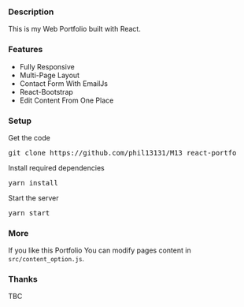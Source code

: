 ### Description

This is my Web Portfolio built with React. 

<!--### [live preview](https://.github.io/react-portfo/)

[![react portfoiio](src/assets/images/react%20portfolio%20gif.gif)](https://.github.io/react-portfo/)
-->
### Features

- Fully Responsive
- Multi-Page Layout
- Contact Form With EmailJs
- React-Bootstrap
- Edit Content From One Place

### Setup

Get the code

<pre>git clone https://github.com/phil13131/M13_react-portfo</pre>
 
Install required dependencies

<pre>yarn install</pre>


Start the server

<pre>yarn start</pre>

### More

If you like this Portfolio You can modify pages content in  `src/content_option.js`.

### Thanks

TBC
